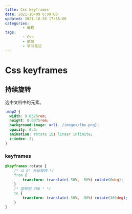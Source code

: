 ```yaml
---
title: Css keyframes
date: 2021-10-09 6:00:00
updated: 2021-10-20 17:35:00
categories:
        - 编程
tags:
        - Css
        - 前端
        - 学习笔记
---
```


# Css keyframes

## 持续旋转

选中文档中的元素。

```css
.map2 {
  width: 8.0375rem;
  height: 8.0375rem;
  background-image: url(../images/lbx.png);
  opacity: 0.6;
  animation: rotate 15s linear infinite;
  z-index: 2;
}
```

### keyframes 

```css
@keyframes rotate {
	/* 从 0° 开始旋转 */
	from {
		transform: translate(-50%, -50%) rotate(0deg);
	}
	/* 旋转到 360 ° */
	to {
		transform: translate(-50%, -50%) rotate(360deg);
	}
}
```

